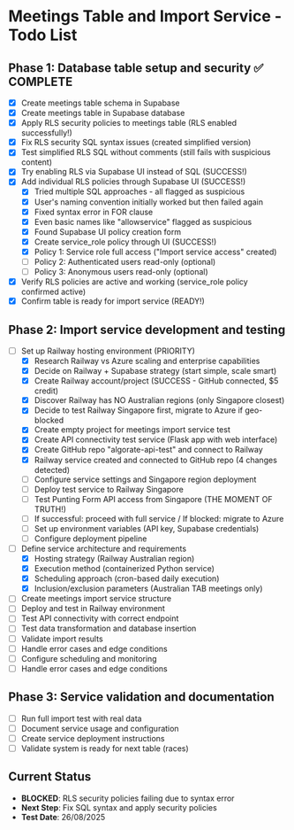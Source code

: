 # Meetings Table and Import Service - Todo List

## Phase 1: Database table setup and security ✅ COMPLETE
- [x] Create meetings table schema in Supabase
- [x] Create meetings table in Supabase database
- [x] Apply RLS security policies to meetings table (RLS enabled successfully!)
- [x] Fix RLS security SQL syntax issues (created simplified version)
- [x] Test simplified RLS SQL without comments (still fails with suspicious content)
- [x] Try enabling RLS via Supabase UI instead of SQL (SUCCESS!)
- [x] Add individual RLS policies through Supabase UI (SUCCESS!)
  - [x] Tried multiple SQL approaches - all flagged as suspicious
  - [x] User's naming convention initially worked but then failed again
  - [x] Fixed syntax error in FOR clause
  - [x] Even basic names like "allowservice" flagged as suspicious
  - [x] Found Supabase UI policy creation form
  - [x] Create service_role policy through UI (SUCCESS!)
  - [x] Policy 1: Service role full access ("Import service access" created)
  - [ ] Policy 2: Authenticated users read-only (optional)
  - [ ] Policy 3: Anonymous users read-only (optional)
- [x] Verify RLS policies are active and working (service_role policy confirmed active)
- [x] Confirm table is ready for import service (READY!)

## Phase 2: Import service development and testing
- [ ] Set up Railway hosting environment (PRIORITY)
  - [x] Research Railway vs Azure scaling and enterprise capabilities
  - [x] Decide on Railway + Supabase strategy (start simple, scale smart)
  - [x] Create Railway account/project (SUCCESS - GitHub connected, $5 credit)
  - [x] Discover Railway has NO Australian regions (only Singapore closest)
  - [x] Decide to test Railway Singapore first, migrate to Azure if geo-blocked
  - [x] Create empty project for meetings import service test
  - [x] Create API connectivity test service (Flask app with web interface)
  - [x] Create GitHub repo "algorate-api-test" and connect to Railway
  - [x] Railway service created and connected to GitHub repo (4 changes detected)
  - [ ] Configure service settings and Singapore region deployment
  - [ ] Deploy test service to Railway Singapore
  - [ ] Test Punting Form API access from Singapore (THE MOMENT OF TRUTH!)
  - [ ] If successful: proceed with full service / If blocked: migrate to Azure
  - [ ] Set up environment variables (API key, Supabase credentials)
  - [ ] Configure deployment pipeline
- [ ] Define service architecture and requirements
  - [x] Hosting strategy (Railway Australian region)
  - [x] Execution method (containerized Python service)
  - [x] Scheduling approach (cron-based daily execution)
  - [x] Inclusion/exclusion parameters (Australian TAB meetings only)
- [ ] Create meetings import service structure
- [ ] Deploy and test in Railway environment
- [ ] Test API connectivity with correct endpoint
- [ ] Test data transformation and database insertion
- [ ] Validate import results
- [ ] Handle error cases and edge conditions
- [ ] Configure scheduling and monitoring
- [ ] Handle error cases and edge conditions

## Phase 3: Service validation and documentation
- [ ] Run full import test with real data
- [ ] Document service usage and configuration
- [ ] Create service deployment instructions
- [ ] Validate system is ready for next table (races)

## Current Status
- **BLOCKED**: RLS security policies failing due to syntax error
- **Next Step**: Fix SQL syntax and apply security policies
- **Test Date**: 26/08/2025


